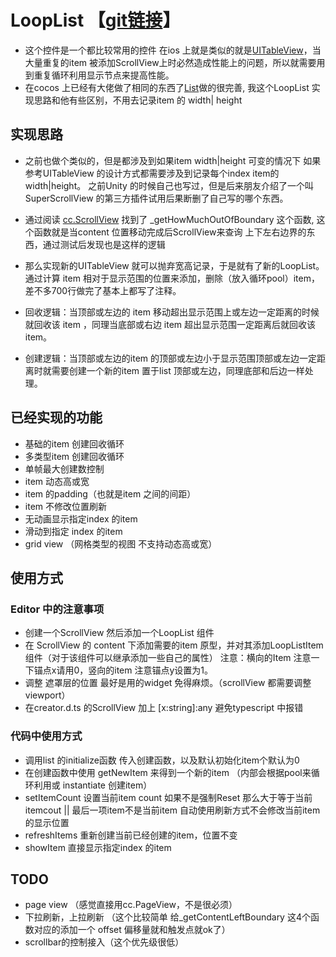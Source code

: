 # LoopList 【[git链接](https://github.com/backjy/CCC-LoopList.git)】
* 这个控件是一个都比较常用的控件 在ios 上就是类似的就是[UITableView](https://developer.apple.com/documentation/uikit/uitableview)，当大量重复的item 被添加ScrollView上时必然造成性能上的问题，所以就需要用到重复循环利用显示节点来提高性能。
* 在cocos 上已经有大佬做了相同的东西了[List](https://forum.cocos.org/t/scrollview-item-drawcall/79055/160)做的很完善,  我这个LoopList 实现思路和他有些区别，不用去记录item 的 width| height
  
## 实现思路
* 之前也做个类似的，但是都涉及到如果item width|height 可变的情况下 如果参考UITableView 的设计方式都需要涉及到记录每个index item的 width|height。 之前Unity 的时候自己也写过，但是后来朋友介绍了一个叫SuperScrollView 的第三方插件试用后果断删了自己写的哪个东西。
  
* 通过阅读 [cc.ScrollView](https://github.com/cocos-creator/engine/blob/master/cocos2d/core/components/CCScrollView.js) 找到了 _getHowMuchOutOfBoundary 这个函数, 这个函数就是当content 位置移动完成后ScrollView来查询 上下左右边界的东西，通过测试后发现也是这样的逻辑
  
* 那么实现新的UITableView 就可以抛弃宽高记录，于是就有了新的LoopList。 通过计算 item 相对于显示范围的位置来添加，删除（放入循环pool）item，差不多700行做完了基本上都写了注释。

* 回收逻辑：当顶部或左边的 item 移动超出显示范围上或左边一定距离的时候就回收该 item ，同理当底部或右边 item 超出显示范围一定距离后就回收该item。

* 创建逻辑：当顶部或左边的item 的顶部或左边小于显示范围顶部或左边一定距离时就需要创建一个新的item 置于list 顶部或左边，同理底部和后边一样处理。
  
## 已经实现的功能
* 基础的item 创建回收循环
* 多类型item 创建回收循环
* 单帧最大创建数控制
* item 动态高或宽
* item 的padding（也就是item 之间的间距）
* item 不修改位置刷新
* 无动画显示指定index 的item
* 滑动到指定 index 的item
* grid view （网格类型的视图 不支持动态高或宽）

## 使用方式
### Editor 中的注意事项
* 创建一个ScrollView 然后添加一个LoopList 组件
* 在 ScrollView 的 content 下添加需要的item 原型，并对其添加LoopListItem 组件（对于该组件可以继承添加一些自己的属性） 注意：横向的Item 注意一下锚点x请用0，竖向的item 注意锚点y设置为1。
* 调整 遮罩层的位置 最好是用的widget 免得麻烦。（scrollView 都需要调整viewport）
* 在creator.d.ts 的ScrollView 加上 \[x:string\]:any 避免typescript 中报错
  
### 代码中使用方式
* 调用list 的initialize函数 传入创建函数，以及默认初始化item个默认为0
* 在创建函数中使用 getNewItem 来得到一个新的item （内部会根据pool来循环利用或 instantiate 创建item）
* setItemCount  设置当前item count 如果不是强制Reset
    那么大于等于当前itemcout || 最后一项item不是当前item 自动使用刷新方式不会修改当前item 的显示位置
* refreshItems 重新创建当前已经创建的item，位置不变
* showItem 直接显示指定index 的item

## TODO
* page view （感觉直接用cc.PageView，不是很必须）
* 下拉刷新，上拉刷新 （这个比较简单 给_getContentLeftBoundary 这4个函数对应的添加一个 offset 偏移量就和触发点就ok了）
* scrollbar的控制接入（这个优先级很低）

